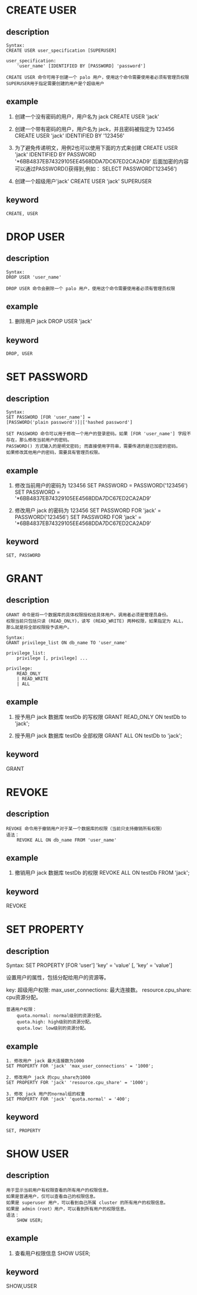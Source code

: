 # CREATE USER
## description

    Syntax:
    CREATE USER user_specification [SUPERUSER]

    user_specification:
        'user_name' [IDENTIFIED BY [PASSWORD] 'password']

    CREATE USER 命令可用于创建一个 palo 用户，使用这个命令需要使用者必须有管理员权限
    SUPERUSER用于指定需要创建的用户是个超级用户

## example

   1. 创建一个没有密码的用户，用户名为 jack
   CREATE USER 'jack'

   2. 创建一个带有密码的用户，用户名为 jack，并且密码被指定为 123456
   CREATE USER 'jack' IDENTIFIED BY '123456'

   3. 为了避免传递明文，用例2也可以使用下面的方式来创建
   CREATE USER 'jack' IDENTIFIED BY PASSWORD '*6BB4837EB74329105EE4568DDA7DC67ED2CA2AD9'
   后面加密的内容可以通过PASSWORD()获得到,例如：
   SELECT PASSWORD('123456')

   4. 创建一个超级用户'jack'
   CREATE USER 'jack' SUPERUSER

## keyword
    CREATE, USER

# DROP USER
## description

    Syntax:
    DROP USER 'user_name'

    DROP USER 命令会删除一个 palo 用户，使用这个命令需要使用者必须有管理员权限

## example
   1. 删除用户 jack
   DROP USER 'jack'

## keyword
    DROP, USER

# SET PASSWORD
## description

    Syntax:
    SET PASSWORD [FOR 'user_name'] = 
    [PASSWORD('plain password')]|['hashed password']

    SET PASSWORD 命令可以用于修改一个用户的登录密码。如果 [FOR 'user_name'] 字段不存在，那么修改当前用户的密码。
    PASSWORD() 方式输入的是明文密码; 而直接使用字符串，需要传递的是已加密的密码。
    如果修改其他用户的密码，需要具有管理员权限。

## example

   1. 修改当前用户的密码为 123456
   SET PASSWORD = PASSWORD('123456')
   SET PASSWORD = '*6BB4837EB74329105EE4568DDA7DC67ED2CA2AD9'

   2. 修改用户 jack 的密码为 123456
   SET PASSWORD FOR 'jack' = PASSWORD('123456')
   SET PASSWORD FOR 'jack' = '*6BB4837EB74329105EE4568DDA7DC67ED2CA2AD9'

## keyword
    SET, PASSWORD

# GRANT
## description
    GRANT 命令是将一个数据库的具体权限授权给具体用户。调用者必须是管理员身份。
    权限当前只包括只读 (READ_ONLY)，读写 (READ_WRITE) 两种权限，如果指定为 ALL，
    那么就是将全部权限授予该用户。

    Syntax:
    GRANT privilege_list ON db_name TO 'user_name'

    privilege_list: 
        privilege [, privilege] ...

    privilege:
        READ_ONLY
        | READ_WRITE
        | ALL

## example

   1. 授予用户 jack 数据库 testDb 的写权限
   GRANT READ_ONLY ON testDb to 'jack';

   2. 授予用户 jack 数据库 testDb 全部权限
   GRANT ALL ON testDb to 'jack';

## keyword
   GRANT
   
# REVOKE
## description
    REVOKE 命令用于撤销用户对于某一个数据库的权限（当前只支持撤销所有权限）
    语法：
        REVOKE ALL ON db_name FROM 'user_name'
        
## example
   1. 撤销用户 jack 数据库 testDb 的权限
   REVOKE ALL ON testDb FROM 'jack';

## keyword
   REVOKE

# SET PROPERTY
## description
   Syntax:
   SET PROPERTY [FOR 'user'] 'key' = 'value' [, 'key' = 'value']

   设置用户的属性，包括分配给用户的资源等。

   key:
    超级用户权限:
        max_user_connections: 最大连接数。
        resource.cpu_share: cpu资源分配。

    普通用户权限：
        quota.normal: normal级别的资源分配。
        quota.high: high级别的资源分配。
        quota.low: low级别的资源分配。

## example
    1. 修改用户 jack 最大连接数为1000
    SET PROPERTY FOR 'jack' 'max_user_connections' = '1000';

    2. 修改用户 jack 的cpu_share为1000
    SET PROPERTY FOR 'jack' 'resource.cpu_share' = '1000';

    3. 修改 jack 用户的normal组的权重
    SET PROPERTY FOR 'jack' 'quota.normal' = '400';

## keyword
    SET, PROPERTY

# SHOW USER
## description
    用于显示当前用户有权限查看的所有用户的权限信息。
    如果是普通用户，仅可以查看自己的权限信息。
    如果是 superuser 用户，可以看到自己所属 cluster 的所有用户的权限信息。
    如果是 admin（root）用户，可以看到所有用户的权限信息。
    语法：
        SHOW USER;
        
## example
   1. 查看用户权限信息
   SHOW USER;

## keyword
   SHOW,USER
